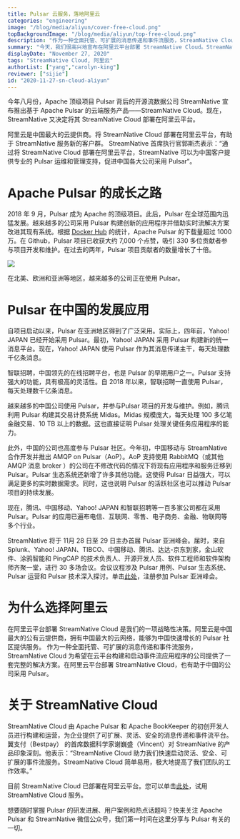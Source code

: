 ```yaml
---
title: Pulsar 云服务，落地阿里云
categories: "engineering"
image: "/blog/media/aliyun/cover-free-cloud.png"
topBackgroundImage: "/blog/media/aliyun/top-free-cloud.png"
description: "作为一种全面托管、可扩展的消息传递和事件流服务，StreamNative Cloud 为希望在云平台构建和启动事件流应用程序的公司提供了一套完整的解决方案。在阿里云平台部署 StreamNative Cloud，也有助于中国的公司采用 Pulsar。"
summary: "今天，我们很高兴地宣布在阿里云平台部署 StreamNative Cloud。StreamNative Cloud 支持简单、快速、可靠、且经济高效地在云平台上运行 Pulsar。通过将 StreamNative Cloud 部署在阿里云平台，StreamNative 可以为中国客户提供专业的 Pulsar 运维和管理支持，促进中blog国各大公司采用 Pulsar。"
displayDate: "November 27, 2020"
tags: "StreamNative Cloud, 阿里云"
authorList: ["yang","carolyn-king"]
reviewer: ["sijie"]
id: "2020-11-27-sn-cloud-aliyun"
---
```


今年八月份，Apache 顶级项目 Pulsar 背后的开源流数据公司 StreamNative 宣布推出基于 Apache Pulsar 的云端服务产品——StreamNative Cloud。现在，StreamNative 又决定将其 StreamNative Cloud 部署在阿里云平台。

阿里云是中国最大的云提供商。将 StreamNative Cloud 部署在阿里云平台，有助于 StreamNative 服务新的客户群。 StreamNative 首席执行官郭斯杰表示：“通过将 StreamNative Cloud 部署在阿里云平台，StreamNative 可以为中国客户提供专业的 Pulsar 运维和管理支持，促进中国各大公司采用 Pulsar“。

# Apache Pulsar 的成长之路

2018 年 9 月，Pulsar 成为 Apache 的顶级项目。此后，Pulsar 在全球范围内迅猛发展。越来越多的公司采用 Pulsar 构建创新的应用程序并借助实时流解决方案改进其现有系统。根据 [Docker Hub](https://hub.docker.com/) 的统计，Apache Pulsar 的下载量超过 1000 万。在 Github，Pulsar 项目已收获大约 7,000 个点赞，吸引 330 多位贡献者参与项目开发和维护。在过去的两年，Pulsar 项目贡献者的数量增长了十倍。

![](/blog/media/aliyun/pulsar-growth.png)

在北美、欧洲和亚洲等地区，越来越多的公司正在使用 Pulsar。

# Pulsar 在中国的发展应用

自项目启动以来，Pulsar 在亚洲地区得到了广泛采用。实际上，四年前，Yahoo! JAPAN 已经开始采用 Pulsar。最初，Yahoo! JAPAN 采用 Pulsar 构建新的统一消息平台。现在，Yahoo! JAPAN 使用 Pulsar 作为其消息传递主干，每天处理数千亿条消息。

智联招聘，中国领先的在线招聘平台，也是 Pulsar 的早期用户之一。Pulsar 支持强大的功能，具有极高的灵活性。自 2018 年以来，智联招聘一直使用 Pulsar，每天处理数千亿条消息。

越来越多的中国公司使用 Pulsar，并参与Pulsar 项目的开发与维护。例如，腾讯利用 Pulsar 构建其交易计费系统 Midas。Midas 规模庞大，每天处理 100 多亿笔金融交易、10 TB 以上的数据。这也直接证明 Pulsar 处理关键任务应用程序的能力。

此外，中国的公司也高度参与 Pulsar 社区。今年初，中国移动与 StreamNative 合作开发并推出 AMQP on Pulsar（AoP）。AoP 支持使用 RabbitMQ（或其他 AMQP 消息 broker ）的公司在不修改代码的情况下将现有应用程序和服务迁移到 Pulsar。Pulsar 生态系统还新增了许多其他功能。这使得 Pulsar 日益强大，可以满足更多的实时数据需求。同时，这也说明 Pulsar 的活跃社区也可以推动 Pulsar 项目的持续发展。

现在，腾讯、中国移动、Yahoo! JAPAN 和智联招聘等一百多家公司都在采用 Pulsar。Pulsar 的应用已遍布电信、互联网、零售、电子商务、金融、物联网等多个行业。

StreamNative 将于 11月 28 日至 29 日主办首届 Pulsar 亚洲峰会。届时，来自 Splunk、Yahoo! JAPAN、TIBCO、中国移动、腾讯、达达-京东到家，金山软件、涂鸦智能和 PingCAP 的技术负责人、开源开发人员、软件工程师和软件架构师齐聚一堂，进行 30 多场会议。会议议程涉及 Pulsar 用例、Pulsar 生态系统、Pulsar 运营和 Pulsar 技术深入探讨。单击[此处](https://hopin.to/events/pulsar-summit-asia-2020)，注册参加 Pulsar 亚洲峰会。

# 为什么选择阿里云

在阿里云平台部署 StreamNative Cloud 是我们的一项战略性决策。阿里云是中国最大的公有云提供商，拥有中国最大的云网络，能够为中国快速增长的 Pulsar 社区提供服务。
作为一种全面托管、可扩展的消息传递和事件流服务，StreamNative Cloud 为希望在云平台构建和启动事件流应用程序的公司提供了一套完整的解决方案。在阿里云平台部署 StreamNative Cloud，也有助于中国的公司采用 Pulsar。

# 关于 StreamNative Cloud

StreamNative Cloud 由 Apache Pulsar 和 Apache BookKeeper 的初创开发人员进行构建和运营，为企业提供了可扩展、灵活、安全的消息传递和事件流平台。翼支付（Bestpay） 的首席数据科学家谢巍盛（Vincent）对 StreamNative 的产品印象深刻。他表示：“StreamNative Cloud 助力我们快速启动灵活、安全、可扩展的事件流服务。StreamNative Cloud 简单易用，极大地提高了我们团队的工作效率。”

目前 StreamNative Cloud 已部署在阿里云平台。您可以单击[此处](https://console.cloud.streamnative.cn/?defaultMethod=signup)，试用 StreamNative Cloud 服务。

想要随时掌握 Pulsar 的研发进展、用户案例和热点话题吗？快来关注 Apache Pulsar 和 StreamNative 微信公众号，我们第一时间在这里分享与 Pulsar 有关的一切。